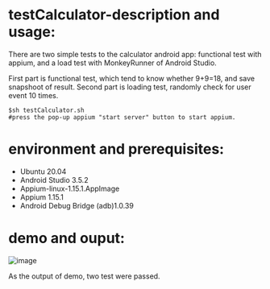 # testCalculator-description and usage:

There are two simple tests to the calculator android app: functional test with appium, and a load test with MonkeyRunner of Android Studio.

First part is functional test, which tend to know whether 9+9=18, and save snapshoot of result.
Second part is loading test, randomly check for user event 10 times.



    

    $sh testCalculator.sh
    #press the pop-up appium "start server" button to start appium.


# environment and prerequisites:

  * Ubuntu 20.04 
  * Android Studio 3.5.2
  * Appium-linux-1.15.1.AppImage
  * Appium 1.15.1
  * Android Debug Bridge (adb)1.0.39

# demo and ouput:
![image](https://github.com/k-eeer/theTests/blob/main/simpleAndroidAppTest/output/demoAppTest.png)

As the output of demo, two test were passed.

